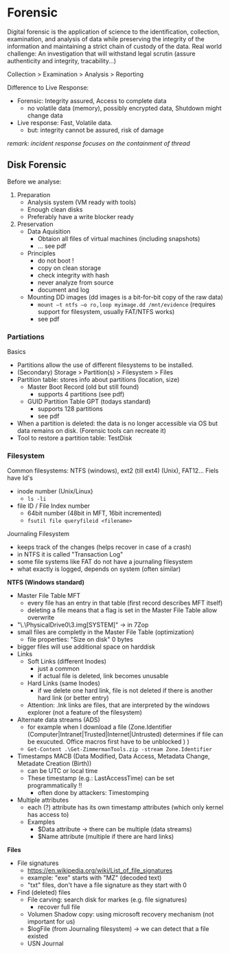 # Forensic
Digital forensic is the application of science to the identification, collection, examination, and analysis of data while preserving the integrity of the information and maintaining a strict chain of custody of the data. Real world challenge: An investigation that will withstand legal scrutin (assure authenticity and integrity, tracability...)

Collection > Examination > Analysis > Reporting

Difference to Live Response: 
- Forensic: Integrity assured, Access to complete data
    - no volatile data (memory), possibly encrypted data, Shutdown might change data
- Live response: Fast, Volatile data.
    - but: integrity cannot be assured, risk of damage

*remark: incident response focuses on the containment of thread*




## Disk Forensic

Before we analyse:
1. Preparation
    - Analysis system (VM ready with tools) 
    - Enough clean disks
    - Preferably have a write blocker ready
2. Preservation
    - Data Aquisition
        - Obtaion all files of virtual machines (including snapshots)
        - ... see pdf
    - Principles
        - do not boot !
        - copy on clean storage 
        - check integrity with hash
        - never analyze from source
        - document and log
    - Mounting DD images (dd images is a bit-for-bit copy of the raw data)
        - `mount –t ntfs –o ro,loop myimage.dd /mnt/evidence` (requires support for filesystem, usually FAT/NTFS works)
        - see pdf


### Partiations
Basics
- Partitions allow the use of different filesystems to be installed. 
- (Secondary) Storage > Partition(s) > Filesystem > Files
- Partition table: stores info about partitions (location, size)
    - Master Boot Record  (old but still found)
        - supports 4 partitions (see pdf)
    - GUID Partition Table GPT (todays standard)
        - supports 128 partitions
        - see pdf
- When a partition is deleted: the data is no longer accessible via OS but data remains on disk. (Forensic tools can recreate it)
- Tool to restore a partition table: TestDisk

### Filesystem
Common filesystems: NTFS (windows), ext2 (till ext4) (Unix), FAT12...
Fiels have Id's
- inode number  (Unix/Linux)
    - `ls -li`
- file ID / File Index number
    - 64bit number (48bit in MFT, 16bit incremented)
    - `fsutil file queryfileid <filename>`

Journaling Filesystem
- keeps track of the changes (helps recover in case of a crash)
- in NTFS it is called "Transaction Log"
- some file systems like FAT do not have a journaling filesystem
- what exactly is logged, depends on system (often similar)

**NTFS (Windows standard)**
- Master File Table MFT
    -  every file has an entry in that table (first record describes MFT itself)
    - deleting a file means that a flag is set in the Master File Table allow overwrite
- "\\.\PhysicalDrive0\3.img\[SYSTEM]\"  -> in 7Zop
- small files are completly in the Master File Table (optimization)
    - file properties: "Size on disk" 0 bytes
- bigger files will use additional space on harddisk
- Links
    - Soft Links (different Inodes)
        - just a common 
        - if actual file is deleted, link becomes unusable
    - Hard Links (same Inodes)
        - if we delete one hard link, file is not deleted if there is another hard link (or better entry)
    - Attention: .lnk links are files, that are interpreted by the windows explorer (not a feature of the filesystem)
- Alternate data streams (ADS)
    - for example when I download a file (Zone.Identifier (Computer|Intranet|Trusted|Internet|Untrusted) determines if file can be exucuted. Office macros first have to be unblocked ) )
    - `Get-Content .\Get-ZimmermanTools.zip -stream Zone.Identifier` 
- Timestamps MACB  (Data Modified, Data Access, Metadata Change, Metadate Creation (Birth))
    - can be UTC or local time
    - These timestamp (e.g.: LastAccessTime) can be set programmatically !!
        - often done by attackers: Timestomping
- Multiple attributes
    - each (?) attribute has its own timestamp attributes (which only kernel has access to)
    - Examples
        - $Data attribute -> there can be multiple (data streams)
        - $Name attribute  (multiple if there are hard links)


**Files**
- File signatures
    - https://en.wikipedia.org/wiki/List_of_file_signatures
    - example: "exe" starts with "MZ" (decoded text)
    - "txt" files, don't have a file signature as they start with 0
- Find (deleted) files 
    - File carving: search disk for markes (e.g. file signatures)
        - recover full file
    - Volumen Shadow copy: using microsoft recovery mechanism (not important for us)
    - $logFile (from Journaling filesystem) -> we can detect that a file existed
    - USN Journal